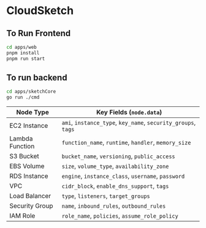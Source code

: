 # CloudSketch

## To Run Frontend
```bash
cd apps/web
pnpm install
pnpm run start
```

## To run backend
```bash
cd apps/sketchCore
go run ./cmd
```


| Node Type       | Key Fields (`node.data`)                                      |
| --------------- | ------------------------------------------------------------- |
| EC2 Instance    | `ami`, `instance_type`, `key_name`, `security_groups`, `tags` |
| Lambda Function | `function_name`, `runtime`, `handler`, `memory_size`          |
| S3 Bucket       | `bucket_name`, `versioning`, `public_access`                  |
| EBS Volume      | `size`, `volume_type`, `availability_zone`                    |
| RDS Instance    | `engine`, `instance_class`, `username`, `password`            |
| VPC             | `cidr_block`, `enable_dns_support`, `tags`                    |
| Load Balancer   | `type`, `listeners`, `target_groups`                          |
| Security Group  | `name`, `inbound_rules`, `outbound_rules`                     |
| IAM Role        | `role_name`, `policies`, `assume_role_policy`                 |

